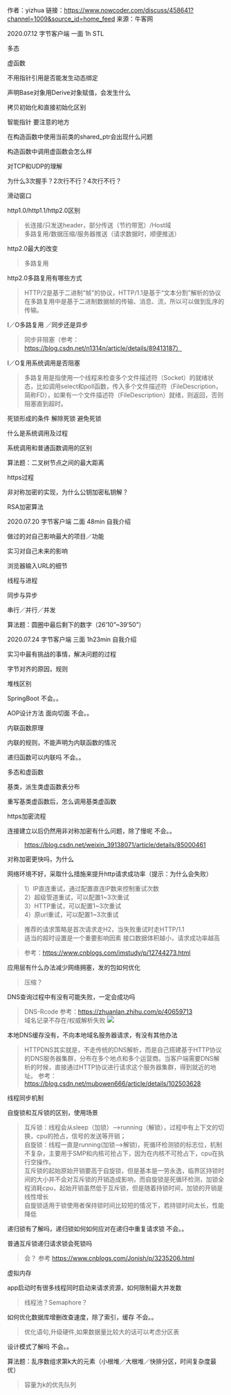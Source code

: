 作者：yizhua
链接：https://www.nowcoder.com/discuss/458641?channel=1009&source_id=home_feed
来源：牛客网

2020.07.12 字节客户端 一面 1h
STL

多态

虚函数

不用指针引用是否能发生动态绑定

声明Base对象用Derive对象赋值，会发生什么

拷贝初始化和直接初始化区别

智能指针 要注意的地方

在构造函数中使用当前类的shared_ptr会出现什么问题

构造函数中调用虚函数会怎么样

对TCP和UDP的理解

为什么3次握手？2次行不行？4次行不行？

滑动窗口

http1.0/http1.1/http2.0区别
> 长连接/只发送header，部分传送（节约带宽）/Host域  
> 多路复用/数据压缩/服务器推送（请求数据时，顺便推送）

http2.0最大的改变
> 多路复用

http2.0多路复用有哪些方式 
> HTTP/2是基于二进制“帧”的协议，HTTP/1.1是基于“文本分割”解析的协议  
> 在多路复用中是基于二进制数据帧的传输、消息、流，所以可以做到乱序的传输。

I／O多路复用 ／同步还是异步
> 同步非阻塞（参考：https://blog.csdn.net/n1314n/article/details/89413187）

I／O复用系统调用是否阻塞
> 多路复用是指使用一个线程来检查多个文件描述符（Socket）的就绪状态，比如调用select和poll函数，传入多个文件描述符（FileDescription，简称FD），如果有一个文件描述符（FileDescription）就绪，则返回，否则阻塞直到超时。

死锁形成的条件 解除死锁 避免死锁

什么是系统调用及过程

系统调用和普通函数调用的区别

算法题：二叉树节点之间的最大距离

https过程

非对称加密的实现，为什么公钥加密私钥解？

RSA加密算法

2020.07.20 字节客户端 二面 48min
自我介绍

做过的对自己影响最大的项目／功能

实习对自己未来的影响

浏览器输入URL的细节

线程与进程

同步与异步

串行／并行／并发

算法题：圆圈中最后剩下的数字（26’10”~39’50”）

2020.07.24 字节客户端 三面 1h23min
自我介绍

实习中最有挑战的事情，解决问题的过程

字节对齐的原因，规则

堆栈区别

SpringBoot 不会。。

AOP设计方法 面向切面 不会。。

内联函数原理

内联的规则，不能声明为内联函数的情况

递归函数可以内联吗 不会。。

多态和虚函数

基类，派生类虚函数表分布

重写基类虚函数后，怎么调用基类虚函数

https加密流程

连接建立以后仍然用非对称加密有什么问题，除了慢呢 不会。。
> https://blog.csdn.net/weixin_39138071/article/details/85000461

对称加密更快吗，为什么

网络环境不好，采取什么措施来提升http请求成功率（提示：为什么会失败）
> 1）IP直连重试，通过配置直连IP数来控制重试次数  
> 2）超级管道重试，可以配置1~3次重试   
> 3）HTTP重试，可以配置1~3次重试  
> 4）原url重试，可以配置1~3次重试  


> 推荐的请求策略是首次请求走H2，当失败重试时走HTTP/1.1  
> 适当的超时设置是一个重要影响因素
> 接口数据体积越小，请求成功率越高

> 参考：https://www.cnblogs.com/imstudy/p/12744273.html

应用层有什么办法减少网络拥塞，发的包如何优化
> 压缩？

DNS查询过程中有没有可能失败，一定会成功吗
> DNS-Rcode 参考：https://zhuanlan.zhihu.com/p/40659713  
> 域名记录不存在/权威解析失败
> ![](https://pic4.zhimg.com/80/v2-bc5d35e3760818eaf8800e79bea983ee_720w.jpg)

本地DNS缓存没有，不向本地域名服务器请求，有没有其他办法
> HTTPDNS其实就是，不走传统的DNS解析，而是自己搭建基于HTTP协议的DNS服务器集群，分布在多个地点和多个运营商。当客户端需要DNS解析的时候，直接通过HTTP协议进行请求这个服务器集群，得到就近的地址。
> 参考：https://blog.csdn.net/mubowen666/article/details/102503628

线程同步机制

自旋锁和互斥锁的区别，使用场景
> 互斥锁：线程会从sleep（加锁）——>running（解锁），过程中有上下文的切换，cpu的抢占，信号的发送等开销；  
> 自旋锁：线程一直是running(加锁——>解锁)，死循环检测锁的标志位，机制不复杂，主要用于SMP和内核可抢占下，因为在内核不可抢占下，cpu在执行空操作。  
> 互斥锁的起始原始开销要高于自旋锁，但是基本是一劳永逸，临界区持锁时间的大小并不会对互斥锁的开销造成影响，而自旋锁是死循环检测，加锁全程消耗cpu，起始开销虽然低于互斥锁，但是随着持锁时间，加锁的开销是线性增长  
> 自旋锁适用于锁使用者保持锁时间比较短的情况下，若持锁时间太长，性能降低

递归锁有了解吗，递归锁如何如何应对在递归中重复请求锁 不会。。

普通互斥锁递归请求锁会死锁吗
> 会？
> 参考 https://www.cnblogs.com/Jonish/p/3235206.html

虚拟内存

app启动时有很多线程同时启动来请求资源，如何限制最大并发数
> 线程池？Semaphore？

如何优化数据库增删改查速度，除了索引，缓存 不会。。
> 优化语句,升级硬件,如果数据量比较大的话可以考虑分区表 

设计模式了解吗 不会。。

算法题：乱序数组求第k大的元素（小根堆／大根堆／快排分区，时间复杂度最优）
> 容量为k的优先队列